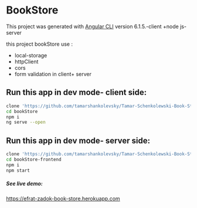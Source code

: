 # BookStore

This project was generated with [Angular CLI](https://github.com/angular/angular-cli) version 6.1.5.-client    +node js- server

this project bookStore use :
* local-storage
* httpClient
* cors
* form validation in client+ server

## Run this app in dev mode- client side:
```bash
clone 'https://github.com/tamarshankolevsky/Tamar-Schenkolewski-Book-Store-App'
cd bookStore
npm i
ng serve --open
```
## Run this app in dev mode- server side:
```bash
clone 'https://github.com/tamarshankolevsky/Tamar-Schenkolewski-Book-Store-App'
cd bookStore-frontend
npm i
npm start
```

##### See live demo:
https://efrat-zadok-book-store.herokuapp.com


